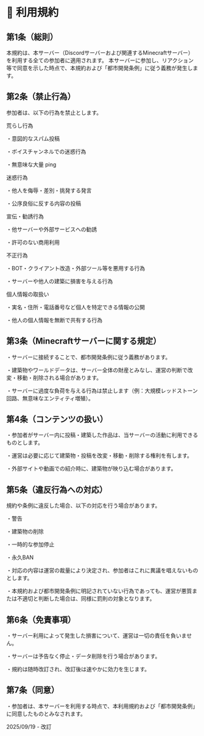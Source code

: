 # 📜 利用規約
## 第1条（総則）
本規約は、本サーバー（Discordサーバーおよび関連するMinecraftサーバー）を利用する全ての参加者に適用されます。
本サーバーに参加し、リアクション等で同意を示した時点で、本規約および「都市開発条例」に従う義務が発生します。

## 第2条（禁止行為）
参加者は、以下の行為を禁止とします。

荒らし行為

・意図的なスパム投稿

・ボイスチャンネルでの迷惑行為

・無意味な大量 ping

迷惑行為

・他人を侮辱・差別・挑発する発言

・公序良俗に反する内容の投稿

宣伝・勧誘行為

・他サーバーや外部サービスへの勧誘

・許可のない商用利用

不正行為

・BOT・クライアント改造・外部ツール等を悪用する行為

・サーバーや他人の建築に損害を与える行為

個人情報の取扱い

・実名・住所・電話番号など個人を特定できる情報の公開

・他人の個人情報を無断で共有する行為

## 第3条（Minecraftサーバーに関する規定）
・サーバーに接続することで、都市開発条例に従う義務があります。

・建築物やワールドデータは、サーバー全体の財産とみなし、運営の判断で改変・移動・削除される場合があります。

・サーバーに過度な負荷を与える行為は禁止します（例：大規模レッドストーン回路、無意味なエンティティ増殖）。

## 第4条（コンテンツの扱い）
・参加者がサーバー内に投稿・建築した作品は、当サーバーの活動に利用できるものとします。

・運営は必要に応じて建築物・投稿を改変・移動・削除する権利を有します。

・外部サイトや動画での紹介時に、建築物が映り込む場合があります。

## 第5条（違反行為への対応）

規約や条例に違反した場合、以下の対応を行う場合があります。

・警告

・建築物の削除

・一時的な参加停止

・永久BAN

・対応の内容は運営の裁量により決定され、参加者はこれに異議を唱えないものとします。

・本規約および都市開発条例に明記されていない行為であっても、運営が悪質または不適切と判断した場合は、同様に罰則の対象となります。

## 第6条（免責事項）
・サーバー利用によって発生した損害について、運営は一切の責任を負いません。

・サーバーは予告なく停止・データ削除を行う場合があります。

・規約は随時改訂され、改訂後は速やかに効力を生じます。

## 第7条（同意）
・参加者は、本サーバーを利用する時点で、本利用規約および「都市開発条例」に同意したものとみなされます。

2025/09/19  - 改訂 